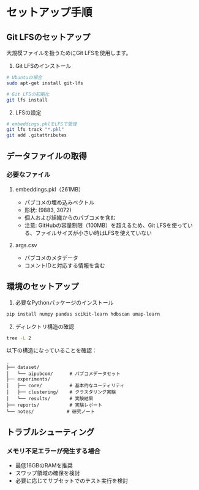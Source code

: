 # セットアップ手順

## Git LFSのセットアップ
大規模ファイルを扱うためにGit LFSを使用します。

1. Git LFSのインストール
```bash
# Ubuntuの場合
sudo apt-get install git-lfs

# Git LFSの初期化
git lfs install
```

2. LFSの設定
```bash
# embeddings.pklをLFSで管理
git lfs track "*.pkl"
git add .gitattributes
```

## データファイルの取得

### 必要なファイル
1. embeddings.pkl（261MB）
   - パブコメの埋め込みベクトル
   - 形状: (9883, 3072)
   - 個人および組織からのパブコメを含む
   - 注意: GitHubの容量制限（100MB）を超えるため、Git LFSを使っている、ファイルサイズが小さい時はLFSを使えていない

2. args.csv
   - パブコメのメタデータ
   - コメントIDと対応する情報を含む

## 環境のセットアップ
1. 必要なPythonパッケージのインストール
```bash
pip install numpy pandas scikit-learn hdbscan umap-learn
```

2. ディレクトリ構造の確認
```bash
tree -L 2
```

以下の構造になっていることを確認：
```
.
├── dataset/
│   └── aipubcom/      # パブコメデータセット
├── experiments/
│   ├── core/          # 基本的なユーティリティ
│   ├── clustering/    # クラスタリング実験
│   └── results/       # 実験結果
├── reports/           # 実験レポート
└── notes/            # 研究ノート
```

## トラブルシューティング

### メモリ不足エラーが発生する場合
- 最低16GBのRAMを推奨
- スワップ領域の確保を検討
- 必要に応じてサブセットでのテスト実行を検討
